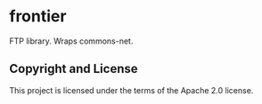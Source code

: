 # frontier

FTP library. Wraps commons-net.

## Copyright and License

This project is licensed under the terms of the Apache 2.0 license.
